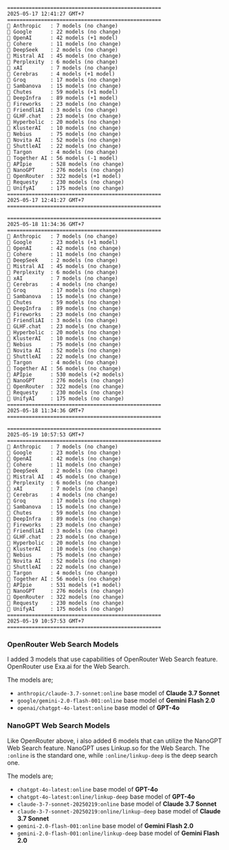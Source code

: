 ```plaintext
==================================================
2025-05-17 12:41:27 GMT+7
==================================================
🤖 Anthropic   : 7 models (no change)
🤖 Google      : 22 models (no change)
🤖 OpenAI      : 42 models (+1 model)
🤖 Cohere      : 11 models (no change)
🤖 DeepSeek    : 2 models (no change)
🤖 Mistral AI  : 45 models (no change)
🤖 Perplexity  : 6 models (no change)
🤖 xAI         : 7 models (no change)
🤖 Cerebras    : 4 models (+1 model)
🤖 Groq        : 17 models (no change)
🤖 Sambanova   : 15 models (no change)
🤖 Chutes      : 59 models (+1 model)
🤖 DeepInfra   : 89 models (+1 model)
🤖 Fireworks   : 23 models (no change)
🤖 FriendliAI  : 3 models (no change)
🤖 GLHF.chat   : 23 models (no change)
🤖 Hyperbolic  : 20 models (no change)
🤖 KlusterAI   : 10 models (no change)
🤖 Nebius      : 75 models (no change)
🤖 Novita AI   : 52 models (no change)
🤖 ShuttleAI   : 22 models (no change)
🤖 Targon      : 4 models (no change)
🤖 Together AI : 56 models (-1 model)
🤖 APIpie      : 528 models (no change)
🤖 NanoGPT     : 276 models (no change)
🤖 OpenRouter  : 322 models (+1 model)
🤖 Requesty    : 230 models (no change)
🤖 UnifyAI     : 175 models (no change)
==================================================
2025-05-17 12:41:27 GMT+7
==================================================

==================================================
2025-05-18 11:34:36 GMT+7
==================================================
🤖 Anthropic   : 7 models (no change)
🤖 Google      : 23 models (+1 model)
🤖 OpenAI      : 42 models (no change)
🤖 Cohere      : 11 models (no change)
🤖 DeepSeek    : 2 models (no change)
🤖 Mistral AI  : 45 models (no change)
🤖 Perplexity  : 6 models (no change)
🤖 xAI         : 7 models (no change)
🤖 Cerebras    : 4 models (no change)
🤖 Groq        : 17 models (no change)
🤖 Sambanova   : 15 models (no change)
🤖 Chutes      : 59 models (no change)
🤖 DeepInfra   : 89 models (no change)
🤖 Fireworks   : 23 models (no change)
🤖 FriendliAI  : 3 models (no change)
🤖 GLHF.chat   : 23 models (no change)
🤖 Hyperbolic  : 20 models (no change)
🤖 KlusterAI   : 10 models (no change)
🤖 Nebius      : 75 models (no change)
🤖 Novita AI   : 52 models (no change)
🤖 ShuttleAI   : 22 models (no change)
🤖 Targon      : 4 models (no change)
🤖 Together AI : 56 models (no change)
🤖 APIpie      : 530 models (+2 models)
🤖 NanoGPT     : 276 models (no change)
🤖 OpenRouter  : 322 models (no change)
🤖 Requesty    : 230 models (no change)
🤖 UnifyAI     : 175 models (no change)
==================================================
2025-05-18 11:34:36 GMT+7
==================================================

==================================================
2025-05-19 10:57:53 GMT+7
==================================================
🤖 Anthropic   : 7 models (no change)
🤖 Google      : 23 models (no change)
🤖 OpenAI      : 42 models (no change)
🤖 Cohere      : 11 models (no change)
🤖 DeepSeek    : 2 models (no change)
🤖 Mistral AI  : 45 models (no change)
🤖 Perplexity  : 6 models (no change)
🤖 xAI         : 7 models (no change)
🤖 Cerebras    : 4 models (no change)
🤖 Groq        : 17 models (no change)
🤖 Sambanova   : 15 models (no change)
🤖 Chutes      : 59 models (no change)
🤖 DeepInfra   : 89 models (no change)
🤖 Fireworks   : 23 models (no change)
🤖 FriendliAI  : 3 models (no change)
🤖 GLHF.chat   : 23 models (no change)
🤖 Hyperbolic  : 20 models (no change)
🤖 KlusterAI   : 10 models (no change)
🤖 Nebius      : 75 models (no change)
🤖 Novita AI   : 52 models (no change)
🤖 ShuttleAI   : 22 models (no change)
🤖 Targon      : 4 models (no change)
🤖 Together AI : 56 models (no change)
🤖 APIpie      : 531 models (+1 model)
🤖 NanoGPT     : 276 models (no change)
🤖 OpenRouter  : 322 models (no change)
🤖 Requesty    : 230 models (no change)
🤖 UnifyAI     : 175 models (no change)
==================================================
2025-05-19 10:57:53 GMT+7
==================================================
```

### OpenRouter Web Search Models
I added 3 models that use capabilities of OpenRouter Web Search feature. OpenRouter use Exa.ai for the Web Search.

The models are;
- `anthropic/claude-3.7-sonnet:online` base model of **Claude 3.7 Sonnet**
- `google/gemini-2.0-flash-001:online` base model of **Gemini Flash 2.0**
- `openai/chatgpt-4o-latest:online` base model of **GPT-4o**

### NanoGPT Web Search Models 
Like OpenRouter above, i also added 6 models that can utilize the NanoGPT Web Search feature. NanoGPT uses Linkup.so for the Web Search. The `:online` is the standard one, while `:online/linkup-deep` is the deep search one.

The models are;
- `chatgpt-4o-latest:online` base model of **GPT-4o**
- `chatgpt-4o-latest:online/linkup-deep` base model of **GPT-4o**
- `claude-3-7-sonnet-20250219:online` base model of **Claude 3.7 Sonnet**
- `claude-3-7-sonnet-20250219:online/linkup-deep` base model of **Claude 3.7 Sonnet**
- `gemini-2.0-flash-001:online` base model of **Gemini Flash 2.0**
- `gemini-2.0-flash-001:online/linkup-deep` base model of **Gemini Flash 2.0**